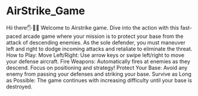 # AirStrike_Game
Hii there🖐👋😊
Welcome to Airstrike game. Dive into the action with this fast-paced arcade game where your mission is to protect your base from the attack of descending enemies. As the sole defender, you must maneuver left and right to dodge incoming attacks and retaliate to eliminate the threat.
How to Play:
Move Left/Right: Use arrow keys or swipe left/right to move your defense aircraft.
Fire Weapons: Automatically fires at enemies as they descend. Focus on positioning and strategy!
Protect Your Base: Avoid any enemy from passing your defenses and striking your base.
Survive as Long as Possible: The game continues with increasing difficulty until your base is destroyed.
